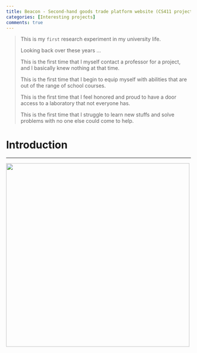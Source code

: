 ```yaml
---
title: Beacon - Second-hand goods trade platform website (CS411 project)
categories: [Interesting projects]
comments: true
---
```


> This is my `first` research experiment in my university life.
> 
> Looking back over these years ...
> 
> This is the first time that I myself contact a professor for a project, and I basically knew nothing at that time.
> 
> This is the first time that I begin to equip myself with abilities that are out of the range of school courses.
> 
> This is the first time that I feel honored and proud to have a door access to a laboratory that not everyone has.
> 
> This is the first time that I struggle to learn new stuffs and solve problems with no one else could come to help.
> 

# Introduction
- - -

<img src="{{ '/assets/img/srtp1.jpg' | relative_url }}" width="500px"><br>